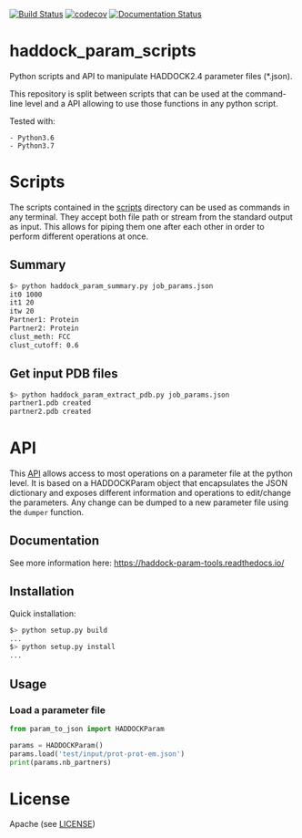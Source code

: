 [![Build Status](https://travis-ci.com/mtrellet/haddock_param_tools.svg?branch=master)](https://travis-ci.com/mtrellet/haddock_param_tools)
[![codecov](https://codecov.io/gh/mtrellet/haddock_param_tools/branch/master/graph/badge.svg)](https://codecov.io/gh/mtrellet/haddock_param_tools)
[![Documentation Status](https://readthedocs.org/projects/haddock-param-tools/badge/?version=latest)](https://haddock-param-tools.readthedocs.io/en/latest/?badge=latest)

# haddock_param_scripts
Python scripts and API to manipulate HADDOCK2.4 parameter files (*.json).

This repository is split between scripts that can be used at the command-line level
and a API allowing to use those functions in any python script.

Tested with:

    - Python3.6 
    - Python3.7

# Scripts

The scripts contained in the [scripts](scripts/) directory can be used as commands in any terminal.
They accept both file path or stream from the standard output as input. This allows for piping them
one after each other in order to perform different operations at once.

## Summary

```bash
$> python haddock_param_summary.py job_params.json
it0	1000
it1	20
itw	20
Partner1: Protein
Partner2: Protein
clust_meth: FCC
clust_cutoff: 0.6
```

## Get input PDB files

```bash
$> python haddock_param_extract_pdb.py job_params.json
partner1.pdb created
partner2.pdb created
```

# API

This [API](param_to_json) allows access to most operations on a parameter file at the python level. 
It is based on a HADDOCKParam object that encapsulates the JSON dictionary and exposes different 
information and operations to edit/change the parameters. Any change can be dumped to a new parameter 
file using the `dumper` function.

## Documentation

See more information here: https://haddock-param-tools.readthedocs.io/

## Installation

Quick installation:

```bash
$> python setup.py build
...
$> python setup.py install
...
```

## Usage

### Load a parameter file

```python
from param_to_json import HADDOCKParam

params = HADDOCKParam()
params.load('test/input/prot-prot-em.json')
print(params.nb_partners)
```

# License

Apache (see [LICENSE](LICENSE))